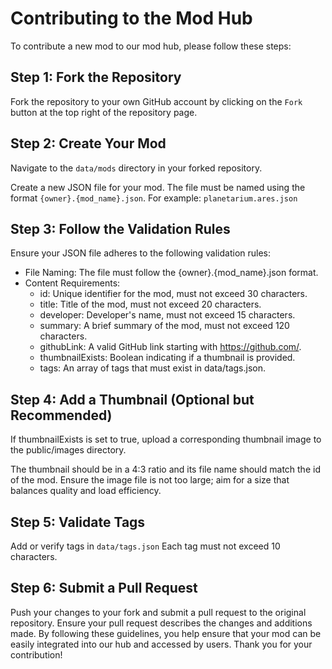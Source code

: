# Contributing to the Mod Hub
To contribute a new mod to our mod hub, please follow these steps:

## Step 1: Fork the Repository
Fork the repository to your own GitHub account by clicking on the `Fork` button at the top right of the repository page.
## Step 2: Create Your Mod
Navigate to the `data/mods` directory in your forked repository.

Create a new JSON file for your mod. The file must be named using the format `{owner}.{mod_name}.json`. For example: `planetarium.ares.json`
## Step 3: Follow the Validation Rules
Ensure your JSON file adheres to the following validation rules:

- File Naming: The file must follow the {owner}.{mod_name}.json format.
- Content Requirements:
  - id: Unique identifier for the mod, must not exceed 30 characters.
  - title: Title of the mod, must not exceed 20 characters.
  - developer: Developer's name, must not exceed 15 characters.
  - summary: A brief summary of the mod, must not exceed 120 characters.
  - githubLink: A valid GitHub link starting with https://github.com/.
  - thumbnailExists: Boolean indicating if a thumbnail is provided.
  - tags: An array of tags that must exist in data/tags.json.
## Step 4: Add a Thumbnail (Optional but Recommended)
If thumbnailExists is set to true, upload a corresponding thumbnail image to the public/images directory.

The thumbnail should be in a 4:3 ratio and its file name should match the id of the mod.
Ensure the image file is not too large; aim for a size that balances quality and load efficiency.
## Step 5: Validate Tags
Add or verify tags in `data/tags.json` Each tag must not exceed 10 characters.
## Step 6: Submit a Pull Request
Push your changes to your fork and submit a pull request to the original repository.
Ensure your pull request describes the changes and additions made.
By following these guidelines, you help ensure that your mod can be easily integrated into our hub and accessed by users. Thank you for your contribution!
